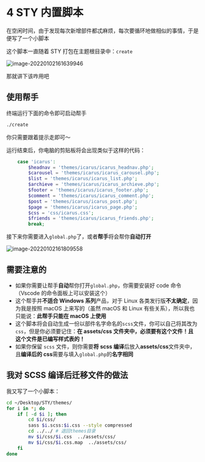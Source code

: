 # 4 STY 内置脚本

在空闲时间，由于发现每次新增部件都忒麻烦，每次要循环地做相似的事情，于是便写了一个小脚本

这个脚本一直随着 STY 打包在主题根目录中：`create`

![image-20220102161639946](https://https://cdn.my-api.cn/user/w/asset-pic-gitee/20220102161645.png)

那就讲下该咋用吧

## 使用帮手

终端运行下面的命令即可启动帮手

```bash
./create
```

你只需要跟着提示走即可～

运行结束后，你电脑的剪贴板将会出现类似于这样的代码：

```php
    case 'icarus':
        $headnav = 'themes/icarus/icarus_headnav.php';
        $carousel = 'themes/icarus/icarus_carousel.php';
        $list = 'themes/icarus/icarus_list.php';
        $archieve = 'themes/icarus/icarus_archieve.php';
        $footer = 'themes/icarus/icarus_footer.php';
        $comment = 'themes/icarus/icarus_comment.php';
        $post = 'themes/icarus/icarus_post.php';
        $page = 'themes/icarus/icarus_page.php';
        $css = 'css/icarus.css';
        $friends = 'themes/icarus/icarus_friends.php';
        break;
```

接下来你需要进入`global.php`了，或者**帮手**将会帮你**自动打开**

![image-20220102161809558](https://https://cdn.my-api.cn/user/w/asset-pic-gitee/20220102161809.png)

## 需要注意的

- 如果你需要让帮手**自动**帮你打开`global.php`，你需要安装好 code 命令（Vscode 的命令面板上可以安装这个）
- 这个帮手并**不适合 Windows 系列**产品，对于 Linux 各类发行版**不太确定**，因为我是按照 macOS 上来写的（虽然 macOS 和 Linux 有些关系），所以我也只能说：**此帮手只能在 macOS 上使用**
- 这个脚本将会自动生成一份以部件名字命名的`scss`文件，你可以自己将其改为`css`，但是你必须要记住：**在 assets/css 文件夹中，必须要有这个文件！且这个文件是已编写样式表的！**
- 如果你保留 `scss` 文件，则你需要**将 scss 编译**后放入**assets/css**文件夹中，且**编译后的 css**需要与填入`global.php`的**名字相同**

## 我对 SCSS 编译后迁移文件的做法

我又写了一个小脚本：

```zsh
cd ~/Desktop/STY/themes/
for i in *; do
    if [ -d $i ]; then
        cd $i/css/
        sass $i.scss:$i.css --style compressed
        cd ../../ # 退回themes目录
        mv $i/css/$i.css  ../assets/css/
        mv $i/css/$i.css.map  ../assets/css/
    fi
done

```
